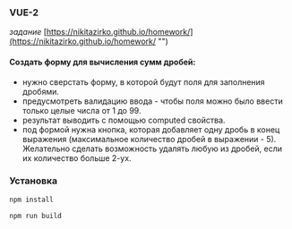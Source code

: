 ### VUE-2 
*задание*
[https://nikitazirko.github.io/homework/](https://nikitazirko.github.io/homework/ "")

#### Создать форму для вычисления сумм дробей:

- нужно сверстать форму, в которой будут поля для заполнения дробями.
- предусмотреть валидацию ввода - чтобы поля можно было ввести только целые числа от 1 до 99.
- результат выводить с помощью computed свойства.
- под формой нужна кнопка, которая добавляет одну дробь в конец выражения (максимальное количество дробей в выражении - 5). Желательно сделать возможность удалять любую из дробей, если их количество больше 2-ух.

### Установка
```sh
npm install
```

```sh
npm run build
```
